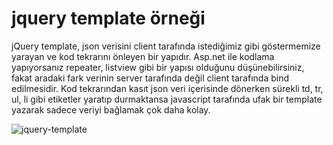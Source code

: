 # jquery template örneği

jQuery template, json verisini client tarafında istediğimiz gibi göstermemize yarayan ve kod tekrarını önleyen bir yapıdır. Asp.net ile kodlama yapıyorsanız repeater, listview gibi bir yapısı olduğunu düşünebilirsiniz, fakat aradaki fark verinin server tarafında değil client tarafında bind edilmesidir. Kod tekrarından kasıt json veri içerisinde dönerken sürekli td, tr, ul, li gibi etiketler yaratıp durmaktansa javascript tarafında ufak bir template yazarak sadece veriyi bağlamak çok daha kolay. 

<img src="http://admin.kadir.xyz/img/article_pics/636155781865719716.PNG" alt="jquery-template" />

